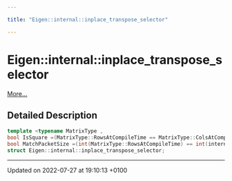 ```yaml
---

title: "Eigen::internal::inplace_transpose_selector"

---
```


# Eigen::internal::inplace_transpose_selector



 [More...](#detailed-description)

## Detailed Description

```cpp
template <typename MatrixType ,
bool IsSquare =(MatrixType::RowsAtCompileTime == MatrixType::ColsAtCompileTime) && MatrixType::RowsAtCompileTime!=Dynamic,
bool MatchPacketSize =(int(MatrixType::RowsAtCompileTime) == int(internal::packet_traits<typename MatrixType::Scalar>::size)) && (internal::evaluator<MatrixType>::Flags&PacketAccessBit)>
struct Eigen::internal::inplace_transpose_selector;
```

-------------------------------

Updated on 2022-07-27 at 19:10:13 +0100
